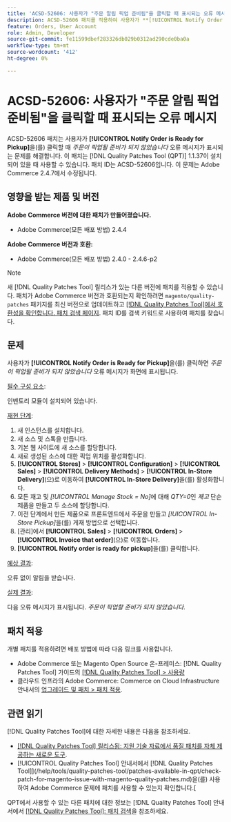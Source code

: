 ```yaml
---
title: 'ACSD-52606: 사용자가 "주문 알림 픽업 준비됨"을 클릭할 때 표시되는 오류 메시지'
description: ACSD-52606 패치를 적용하여 사용자가 **[!UICONTROL Notify Order is Ready for Pickup]을(를) 클릭할 때 오류 메시지가 표시되는 Adobe Commerce 문제를 **.
feature: Orders, User Account
role: Admin, Developer
source-git-commit: fe11599dbef283326db029b0312ad290cde0ba0a
workflow-type: tm+mt
source-wordcount: '412'
ht-degree: 0%

---
```


# ACSD-52606: 사용자가 &quot;주문 알림 픽업 준비됨&quot;을 클릭할 때 표시되는 오류 메시지

ACSD-52606 패치는 사용자가 **[!UICONTROL Notify Order is Ready for Pickup]**&#x200B;을(를) 클릭할 때 *주문이 픽업될 준비가 되지 않았습니다* 오류 메시지가 표시되는 문제를 해결합니다. 이 패치는 [!DNL Quality Patches Tool (QPT)] 1.1.37이 설치되어 있을 때 사용할 수 있습니다. 패치 ID는 ACSD-52606입니다. 이 문제는 Adobe Commerce 2.4.7에서 수정됩니다.

## 영향을 받는 제품 및 버전

**Adobe Commerce 버전에 대한 패치가 만들어졌습니다.**

* Adobe Commerce(모든 배포 방법) 2.4.4

**Adobe Commerce 버전과 호환:**

* Adobe Commerce(모든 배포 방법) 2.4.0 - 2.4.6-p2

>[!NOTE]
>
>새 [!DNL Quality Patches Tool] 릴리스가 있는 다른 버전에 패치를 적용할 수 있습니다. 패치가 Adobe Commerce 버전과 호환되는지 확인하려면 `magento/quality-patches` 패키지를 최신 버전으로 업데이트하고 [[!DNL Quality Patches Tool]에서 호환성을 확인합니다. 패치 검색 페이지](https://experienceleague.adobe.com/tools/commerce-quality-patches/index.html). 패치 ID를 검색 키워드로 사용하여 패치를 찾습니다.

## 문제

사용자가 **[!UICONTROL Notify Order is Ready for Pickup]**&#x200B;을(를) 클릭하면 *주문이 픽업될 준비가 되지 않았습니다* 오류 메시지가 화면에 표시됩니다.

<u>필수 구성 요소</u>:

인벤토리 모듈이 설치되어 있습니다.

<u>재현 단계</u>:

1. 새 인스턴스를 설치합니다.
1. 새 소스 및 스톡을 만듭니다.
1. 기본 웹 사이트에 새 소스를 할당합니다.
1. 새로 생성된 소스에 대한 픽업 위치를 활성화합니다.
1. **[!UICONTROL Stores]** > **[!UICONTROL Configuration]** > **[!UICONTROL Sales]** > **[!UICONTROL Delivery Methods]** > **[!UICONTROL In-Store Delivery]**(으)로 이동하여 **[!UICONTROL In-Store Delivery]**&#x200B;을(를) 활성화합니다.
1. 모든 재고 및 *[!UICONTROL Manage Stock = No]*&#x200B;에 대해 *QTY=0*&#x200B;인 *재고* 단순 제품을 만들고 두 소스에 할당합니다.
1. 이전 단계에서 만든 제품으로 프론트엔드에서 주문을 만들고 *[!UICONTROL In-Store Pickup]*&#x200B;을(를) 게재 방법으로 선택합니다.
1. [관리]에서 **[!UICONTROL Sales]** > **[!UICONTROL Orders]** > **[!UICONTROL Invoice that order]**(으)로 이동합니다.
1. **[!UICONTROL Notify order is ready for pickup]**&#x200B;을(를) 클릭합니다.

<u>예상 결과</u>:

오류 없이 알림을 받습니다.

<u>실제 결과</u>:

다음 오류 메시지가 표시됩니다. *주문이 픽업할 준비가 되지 않았습니다*.

## 패치 적용

개별 패치를 적용하려면 배포 방법에 따라 다음 링크를 사용합니다.

* Adobe Commerce 또는 Magento Open Source 온-프레미스: [!DNL Quality Patches Tool] 가이드의 [[!DNL Quality Patches Tool] > 사용량](/help/tools/quality-patches-tool/usage.md)
* 클라우드 인프라의 Adobe Commerce: Commerce on Cloud Infrastructure 안내서의 [업그레이드 및 패치 > 패치 적용](https://experienceleague.adobe.com/docs/commerce-cloud-service/user-guide/develop/upgrade/apply-patches.html).

## 관련 읽기

[!DNL Quality Patches Tool]에 대한 자세한 내용은 다음을 참조하세요.

* [[!DNL Quality Patches Tool] 릴리스됨: 지원 기술 자료에서 품질 패치를 자체 제공하는 새로운 도구](https://experienceleague.adobe.com/en/docs/commerce-knowledge-base/kb/announcements/commerce-announcements/magento-quality-patches-released-new-tool-to-self-serve-quality-patches).
* [!UICONTROL Quality Patches Tool] 안내서에서  [!DNL Quality Patches Tool]](/help/tools/quality-patches-tool/patches-available-in-qpt/check-patch-for-magento-issue-with-magento-quality-patches.md)을(를) 사용하여 Adobe Commerce 문제에 패치를 사용할 수 있는지 확인합니다.[


QPT에서 사용할 수 있는 다른 패치에 대한 정보는 [!DNL Quality Patches Tool] 안내서에서 [[!DNL Quality Patches Tool]: 패치 검색](https://experienceleague.adobe.com/tools/commerce-quality-patches/index.html)을 참조하세요.

